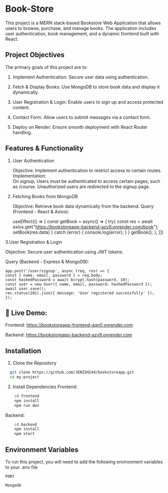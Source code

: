 
# Book-Store

This project is a MERN stack-based Bookstore Web Application that allows users to browse, purchase, and manage books. The application includes user authentication, book management, and a dynamic frontend built with React.



## Project Objectives
The primary goals of this project are to:
  1. Implement Authentication: Secure user data using authentication.
  
   2. Fetch & Display Books: Use MongoDB to store book data and display it dynamically.
   3. User Registration & Login: Enable users to sign up and access protected content.


   4. Contact Form: Allow users to submit messages via a contact form.
   
   5. Deploy on Render: Ensure smooth deployment with React Router handling.
## Features & Functionality

1. User Authentication
    
    Objective: Implement authentication to restrict access to certain routes.
Implementation:\
On signup, Users must be authenticated to access certain pages, such as /course.
Unauthorized users are redirected to the signup page.

2. Fetching Books from MongoDB

    Objective: Retrieve book data dynamically from the backend.
Query (Frontend - React & Axios):

     useEffect(() => {
      const getBook = async() => {
    try{
      const res = await axios.get("https://bookstoreapp-backend-azv9.onrender.com/book");
      setBook(res.data)
    } catch (error) {
      console.log(error);
      }
    } getBook();
    }, [])


3.User Registration & Login

Objective: Secure user authentication using JWT tokens.

Query (Backend - Express & MongoDB):


    app.post('/user/signup', async (req, res) => {
    const { name, email, password } = req.body;
    const hashedPassword = await bcrypt.hash(password, 10);
    const user = new User({ name, email, password: hashedPassword });
    await user.save();
    res.status(201).json({ message: 'User registered successfully' });
    });



## 🔗 Live Demo:
Frontend: https://bookstoreapp-frontend-aqn0.onrender.com

Backend: https://bookstoreapp-backend-azv9.onrender.com



## Installation

 1. Clone the Repository

 
```bash
  git clone https://github.com/JENISH244/bookstoreapp.git
  cd my-project
```

2. Install Dependencies
Frontend: 
```bash
    cd frontend
    npm install
    npm run dev
```
Backend: 
```bash
    cd backend
    npm install
    npm start
```
    
## Environment Variables

To run this project, you will need to add the following environment variables to your .env file

`PORT`

`Mongodb`

